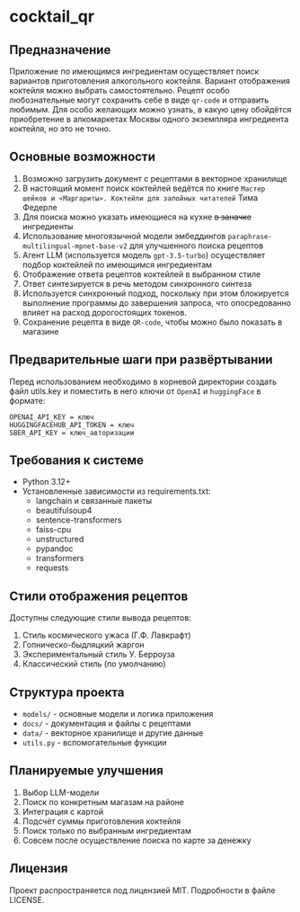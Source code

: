 # cocktail_qr
## Предназначение
Приложение по имеющимся ингредиентам осуществляет поиск вариантов приготовления алкогольного коктейля. 
Вариант отображения коктейля можно выбрать самостоятельно. Рецепт особо любознательные могут сохранить себе в виде `qr-code` и отправить любимым.
Для особо желающих можно узнать, в какую цену обойдётся приобретение в алкомаркетах Москвы одного экземпляра ингредиента коктейля, но это не точно. 

## Основные возможности
1. Возможно загрузить документ с рецептами в векторное хранилище
2. В настоящий момент поиск коктейлей ведётся по книге `Мастер шейков и «Маргариты». Коктейли для запойных читателей` Тима Федерле
3. Для поиска можно указать имеющиеся на кухне ~~в заначке~~ ингредиенты
4. Использование многоязычной модели эмбеддингов `paraphrase-multilingual-mpnet-base-v2` для улучшенного поиска рецептов
5. Агент LLM (используется модель `gpt-3.5-turbo`) осуществляет подбор коктейлей по имеющимся ингредиентам
6. Отображение ответа рецептов коктейлей в выбранном стиле
7. Ответ синтезируется в речь методом синхронного синтеза
8. Используется синхронный подход, поскольку при этом блокируется выполнение программы до завершения запроса, что опосредованно влияет на расход дорогостоящих токенов.
9. Сохранение рецепта в виде `QR-code`, чтобы можно было показать в магазине

## Предварительные шаги при развёртывании
Перед использованием необходимо в корневой директории создать файл utils.key и поместить в него ключи от `OpenAI` и `huggingFace` в формате:
    
    OPENAI_API_KEY = ключ
    HUGGINGFACEHUB_API_TOKEN = ключ
    SBER_API_KEY = ключ_авторизации

## Требования к системе
- Python 3.12+
- Установленные зависимости из requirements.txt:
  - langchain и связанные пакеты
  - beautifulsoup4
  - sentence-transformers
  - faiss-cpu
  - unstructured
  - pypandoc
  - transformers
  - requests

## Стили отображения рецептов
Доступны следующие стили вывода рецептов:
1. Стиль космического ужаса (Г.Ф. Лавкрафт)
2. Гопническо-быдляцкий жаргон
3. Экспериментальный стиль У. Берроуза
4. Классический стиль (по умолчанию)

## Структура проекта
- `models/` - основные модели и логика приложения
- `docs/` - документация и файлы с рецептами
- `data/` - векторное хранилище и другие данные
- `utils.py` - вспомогательные функции

## Планируемые улучшения
1. Выбор LLM-модели
2. Поиск по конкретным магазам на районе 
3. Интеграция с картой
4. Подсчёт суммы приготовления коктейля
5. Поиск только по выбранным ингредиентам
6. Совсем после осуществление поиска по карте за денежку

## Лицензия
Проект распространяется под лицензией MIT. Подробности в файле LICENSE.